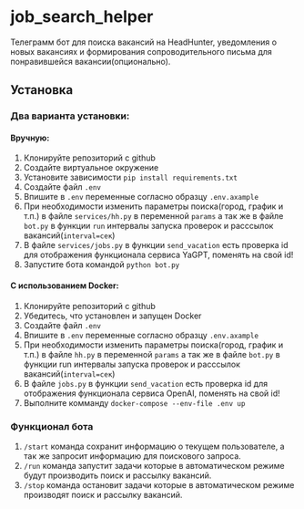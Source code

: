 # job_search_helper

Телеграмм бот для поиска вакансий на HeadHunter, уведомления о новых вакансиях и формирования сопроводительного письма для понравившейся вакансии(опционально).

## Установка

### Два варианта установки:

#### Вручную:

1. Клонируйте репозиторий с github
2. Создайте виртуальное окружение
3. Установите зависимости `pip install requirements.txt`
4. Создайте файл `.env`
5. Впишите в `.env` переменные согласно образцу `.env.axample`
6. При необходимости изменить параметры поиска(город, график и т.п.) в файле `services/hh.py` в переменной `params`
а так же в файле `bot.py` в функции `run` интервалы запуска проверок и расссылок вакансий(`interval=сек`)
7. В файле `services/jobs.py` в функции `send_vacation` есть проверка id для отображения функционала сервиса YaGPT, поменять на свой id!
8. Запустите бота командой `python bot.py`

#### С использованием Docker:

1. Клонируйте репозиторий с github
2. Убедитесь, что установлен и запущен Docker
3. Создайте файл `.env`
4. Впишите в `.env` переменные согласно образцу `.env.axample`
5. При необходимости изменить параметры поиска(город, график и т.п.) в файле `hh.py` в переменной `params`
а так же в файле `bot.py` в функции run интервалы запуска проверок и расссылок вакансий(`interval=сек`)
6. В файле `jobs.py` в функции `send_vacation` есть проверка id для отображения функционала сервиса OpenAI, поменять на свой id!
7. Выполните комманду `docker-compose --env-file .env up`



### Функционал бота

1. `/start` команда сохранит информацию о текущем пользователе, а так же запросит информацию для поискового запроса.
2. `/run` команда запустит задачи которые в автоматическом режиме будут производить поиск и рассылку вакансий.
3. `/stop` команда остановит задачи которые в автоматическом режиме производят поиск и рассылку вакансий.
